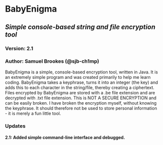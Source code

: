 # BabyEnigma
## *Simple console-based string and file encryption tool*
### Version: 2.1
### Author: Samuel Brookes (@sjb-ch1mp)

BabyEnigma is a simple, console-based encryption tool, written in Java. It is an extremely simple program and was created primarily to help me learn coding. BabyEnigma takes a keyphrase, turns it into an integer (the key) and adds this to each character in the string/file, thereby creating a ciphertext. Files encrypted by BabyEnigma are stored with a .be file extension and are decrypted with  .txt file extension. This is NOT A SECURE ENCRYPTION and can be easily broken. I have broken the encryption myself, without knowing the keyphrase. It should therefore not be used to store personal information - it is merely a fun little tool.

### Updates 
#### 2.1: Added simple command-line interface and debugged.